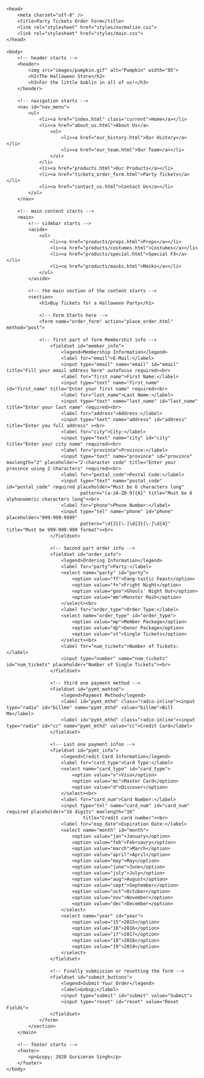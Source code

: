 <!DOCTYPE html>
<html lang="en">

	<head>
		<meta charset="utf-8" />
		<title>Party Tickets Order Form</title>
		<link rel="stylesheet" href="styles/normalize.css">
		<link rel="stylesheet" href="styles/main.css">
	</head>

	<body>
		<!-- header starts -->
		<header>
			<img src="images/pumpkin.gif" alt="Pumpkin" width="85">
			<h2>The Halloween Store</h2>
			<h3>For the little Goblin in all of us!</h3>
		</header>
		
		<!-- navigation starts -->
		<nav id="nav_menu">
			<ul>
				<li><a href="index.html" class="current">Home</a></li>
				<li><a href="about_us.html">About Us</a>
					<ul>						
						<li><a href="our_history.html">Our History</a></li>
						<li><a href="our_team.html">Our Team</a></li>
					</ul>
				</li>
				<li><a href="products.html">Our Products</a></li>
				<li><a href="tickets_order_form.html">Party Tickets</a></li>
				<li><a href="contact_us.html">Contact Us</a></li>
			</ul>
		</nav>

		<!-- main content starts -->
		<main>
			<!-- sidebar starts -->
			<aside>
				<ul>
					<li><a href="products/props.html">Props</a></li>
					<li><a href="products/costumes.html">Costumes</a></li>
					<li><a href="products/special.html">Special FX</a></li>
					<li><a href="products/masks.html">Masks</a></li>
				</ul>
			</aside>

			<!-- the main section of the content starts -->
			<section>
				<h1>Buy Tickets for a Halloween Party</h1>
				
				<!-- Form Starts here -->
				<form name="order_form" action="place_order.html" method="post">
				
				<!-- first part of form Membershit info -->
					<fieldset id="member_info">
						<legend>Membership Information</legend>
						<label for="email">E-Mail:</label>
						<input type="email" name="email" id="email" title="Fill your email address here" autofocus required><br>
						<label for="first_name">First Name:</label>
						<input type="text" name="first_name" id="first_name" title="Enter your first name" required><br>
						<label for="last_name">Last Name:</label>
						<input type="text" name="last_name" id="last_name" title="Enter your last name" required><br>
						<label for="address">Address:</label>
						<input type="text" name="address" id="address" title="Enter you full address" ><br>
						<label for="city">City:</label>
						<input type="text" name="city" id="city" title="Enter your city name" required><br>
						<label for="province">Province:</label>
						<input type="text" name="province" id="province" maxlength="2" placeholder="2-character code" title="Enter your province using 2 characters" required><br>
						<label for="postal_code">Postal Code:</label>
						<input type="text" name="postal_code" id="postal_code" required placeholder="Must be 6 characters long"
							   pattern="[a-zA-Z0-9]{6}" title="Must be 6 alphanumeric characters long"><br>
						<label for="phone">Phone Number:</label>
						<input type="tel" name="phone" id="phone" placeholder="999-999-9999"
							   pattern="\d{3}[\-]\d{3}[\-]\d{4}" title="Must be 999-999-999 format"><br>
					</fieldset>
					
					<!-- Second part order info -->
					<fieldset id="order_info">
						<legend>Ordering Information</legend>
						<label for="party">Party:</label>
						<select name="party" id="party">
							<option value="ff">Fang-tastic Feast</option>
							<option value="fn">Fright Night</option>
							<option value="gno">Ghouls' Night Out</option>
							<option value="mm">Monster Mash</option>
						</select><br>
						<label for="order_type">Order Type:</label>
						<select name="order_type" id="order_type">
							<option value="mp">Member Package</option>
							<option value="dp">Donor Package</option>
							<option value="st">Single Tickets</option>
						</select><br>
						<label for="num_tickets">Number of Tickets:</label>
						<input type="number" name="num_tickets" id="num_tickets" placeholder="Number of Single Tickets"><br>
					</fieldset>
					
					<!-- third one payment method -->
					<fieldset id="pymt_mehtod">
						<legend>Payment Method</legend>
						<label id="pymt_mthd" class="radio-inline"><input type="radio" id="billme" name="pymt_mthd" value="billme">Bill Me</label>
						<label id="pymt_mthd" class="radio-inline"><input type="radio" id="cc" name="pymt_mthd" value="cc">Credit Card</label>
					</fieldset>
					
					<!-- Last one payment infoo -->
					<fieldset id="pymt_info">
						<legend>Credit Card Information</legend>
						<label for="card_type">Card Type:</label>
						<select name="card_type" id="card_type">
							<option value="v">Visa</option>
							<option value="mc">Master Card</option>
							<option value="d">Discover</option>
						</select><br>
						<label for="card_num">Card Number:</label>
						<input type="tel" name="card_num" id="card_num" required placeholder="16 digits" maxlength="16"
							    title="Credit card number"><br>
						<label for="exp_date">Expiration Date:</label>
						<select name="month" id="month">
							<option value="jan">January</option>
							<option value="feb">Februaury</option>
							<option value="march">March</option>
							<option value="april">April</option>
							<option value="may">May</option>
							<option value="june">June</option>
							<option value="july">July</option>
							<option value="aug">August</option>
							<option value="sept">September</option>
							<option value="oct">October</option>
							<option value="nov">November</option>
							<option value="dec">December</option>
						</select>
						<select name="year" id="year">
							<option value="15">2015</option>
							<option value="16">2016</option>
							<option value="17">2017</option>
							<option value="18">2018</option>
							<option value="19">2019</option>
						</select>
					</fieldset>
					
					<!-- Finally submission or resetting the form -->
					<fieldset id="submit_buttons">
						<legend>Submit Your Order</legend>
						<label>&nbsp;</label>
						<input type="submit" id="submit" value="Submit">
						<input type="reset" id="reset" value="Reset Fields">
					</fieldset>
				</form>
			</section>
		</main>

		<!-- footer starts -->
		<footer>
			<p>&copy; 2020 Gursimran Singh</p>
		</footer>
	</body>
</html>
